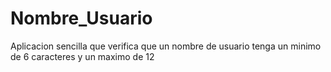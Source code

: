 # Nombre_Usuario
Aplicacion sencilla que verifica que un nombre de usuario tenga un minimo de 6 caracteres y un maximo de 12
